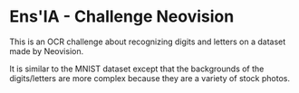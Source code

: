 # Ens'IA - Challenge Neovision

This is an OCR challenge about recognizing digits and letters on a dataset made by Neovision.

It is similar to the MNIST dataset except that the backgrounds of the digits/letters are more complex
because they are a variety of stock photos.